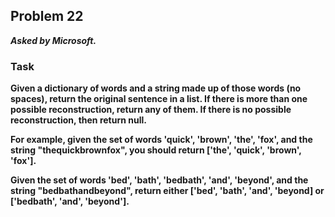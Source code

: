 ## Problem 22
***Asked by Microsoft.***
### Task
**Given a dictionary of words and a string made up of those words (no spaces), return the original sentence in a list. If there is more than one possible reconstruction, return any of them. If there is no possible reconstruction, then return null.**

**For example, given the set of words 'quick', 'brown', 'the', 'fox', and the string "thequickbrownfox", you should return ['the', 'quick', 'brown', 'fox'].**

**Given the set of words 'bed', 'bath', 'bedbath', 'and', 'beyond', and the string "bedbathandbeyond", return either ['bed', 'bath', 'and', 'beyond] or ['bedbath', 'and', 'beyond'].**

